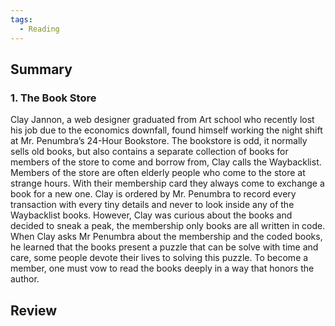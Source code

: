 ```yaml
---
tags:
  - Reading
---
```


## Summary
### 1. The Book Store
Clay Jannon, a web designer graduated from Art school who recently lost his job due to the economics downfall, found himself working the night shift at Mr. Penumbra’s 24-Hour Bookstore. The bookstore is odd, it normally sells old books, but also contains a separate collection of books for members of the store to come and borrow from, Clay calls the Waybacklist. Members of the store are often elderly people who come to the store at strange hours. With their membership card they always come to exchange a book for a new one. Clay is ordered by Mr. Penumbra to record every transaction with every tiny details and never to look inside any of the Waybacklist books. However, Clay was curious about the books and decided to sneak a peak, the membership only books are all written in code. When Clay asks Mr Penumbra about the membership and the coded books, he learned that the books present a puzzle that can be solve with time and care, some people devote their lives to solving this puzzle. To become a member, one must vow to read the books deeply in a way that honors the author.

## Review